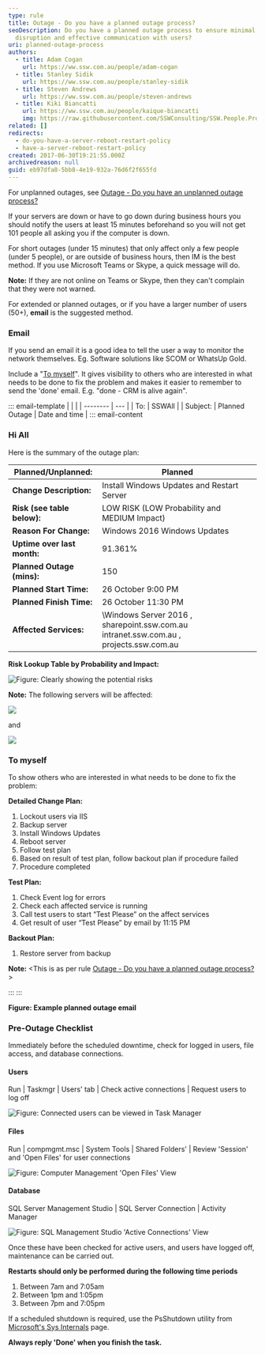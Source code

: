 ```yaml
---
type: rule
title: Outage - Do you have a planned outage process?
seoDescription: Do you have a planned outage process to ensure minimal
  disruption and effective communication with users?
uri: planned-outage-process
authors:
  - title: Adam Cogan
    url: https://ww.ssw.com.au/people/adam-cogan
  - title: Stanley Sidik
    url: https://ww.ssw.com.au/people/stanley-sidik
  - title: Steven Andrews
    url: https://ww.ssw.com.au/people/steven-andrews
  - title: Kiki Biancatti
    url: https://ww.ssw.com.au/people/kaique-biancatti
    img: https://raw.githubusercontent.com/SSWConsulting/SSW.People.Profiles/main/Kaique-Biancatti/Images/Kaique-Biancatti-Profile.jpg
related: []
redirects:
  - do-you-have-a-server-reboot-restart-policy
  - have-a-server-reboot-restart-policy
created: 2017-06-30T19:21:55.000Z
archivedreason: null
guid: eb97dfa8-5bb8-4e19-932a-76d6f2f655fd
---
```


For unplanned outages, see [Outage - Do you have an unplanned outage process?](/unplanned-outage-process)

If your servers are down or have to go down during business hours you should notify the users at least 15 minutes beforehand so you will not get 101 people all asking you if the computer is down.

For short outages (under 15 minutes) that only affect only a few people (under 5 people), or are outside of business hours, then IM is the best method. If you use Microsoft Teams or Skype, a quick message will do.

**Note:** If they are not online on Teams or Skype, then they can't complain that they were not warned.

For extended or planned outages, or if you have a larger number of users (50+), **email** is the suggested method.

<!--endintro-->

### Email

If you send an email it is a good idea to tell the user a way to monitor the network themselves. Eg. Software solutions like SCOM or WhatsUp Gold.

Include a "[To myself](/dones-do-you-send-yourself-emails)". It gives visibility to others who are interested in what needs to be done to fix the problem and makes
it easier to remember to send the 'done' email. E.g. "done - CRM is alive again".

::: email-template
| | |
| -------- | --- |
| To: | SSWAll |
| Subject: | Planned Outage | Date and time |
::: email-content

### Hi All

Here is the summary of the outage plan:

| **Planned/Unplanned:**      | Planned                                                                                            |
| --------------------------- | -------------------------------------------------------------------------------------------------- |
| **Change Description:**     | Install Windows Updates and Restart Server                                                         |
| **Risk (see table below):** | LOW RISK (LOW Probability and MEDIUM Impact)                                                       |
| **Reason For Change:**      | Windows 2016 Windows Updates                                                                       |
| **Uptime over last month:** | 91.361%                                                                                            |
| **Planned Outage (mins):**  | 150                                                                                                |
| **Planned Start Time:**     | 26 October 9:00 PM                                                                                 |
| **Planned Finish Time:**    | 26 October 11:30 PM                                                                                |
| **Affected Services:**      | \Windows Server 2016 , sharepoint.ssw&#46;com.au intranet.ssw&#46;com.au , projects.ssw&#46;com.au |

**Risk Lookup Table by Probability and Impact:**

![Figure: Clearly showing the potential risks](risk-table.jpg)

**Note:** The following servers will be affected:

![](rule-outage-1.jpg)

and

![](rule-outage-2.jpg)

### To myself

To show others who are interested in what needs to be done to fix the problem:

**Detailed Change Plan:**

1. Lockout users via IIS
2. Backup server
3. Install Windows Updates
4. Reboot server
5. Follow test plan
6. Based on result of test plan, follow backout plan if procedure failed
7. Procedure completed

**Test Plan:**

1. Check Event log for errors
2. Check each affected service is running
3. Call test users to start “Test Please” on the affect services
4. Get result of user “Test Please” by email by 11:15 PM

**Backout Plan:**

1. Restore server from backup

**Note:** &lt;This is as per rule [Outage - Do you have a planned outage process?](/planned-outage-process) &gt;

:::
:::

**Figure: Example planned outage email**

### Pre-Outage Checklist

Immediately before the scheduled downtime, check for logged in users, file access, and database connections.

#### Users

Run | Taskmgr | Users' tab | Check active connections | Request users to log off

![Figure: Connected users can be viewed in Task Manager](rule-outage-3.png)

#### Files

Run | compmgmt.msc | System Tools | Shared Folders' | Review 'Session' and 'Open Files' for user connections

![Figure: Computer Management 'Open Files' View](rule-outage-4.png)

#### Database

SQL Server Management Studio | SQL Server Connection | Activity Manager

![Figure: SQL Management Studio 'Active Connections' View](rule-outage-5.gif)

Once these have been checked for active users, and users have logged off, maintenance can be carried out.

**Restarts should only be performed during the following time periods**

1. Between 7am and 7:05am
2. Between 1pm and 1:05pm
3. Between 7pm and 7:05pm

If a scheduled shutdown is required, use the PsShutdown utility from [Microsoft's Sys Internals](https://docs.microsoft.com/en-us/sysinternals/downloads/psshutdown) page.

**Always reply 'Done' when you finish the task.**
